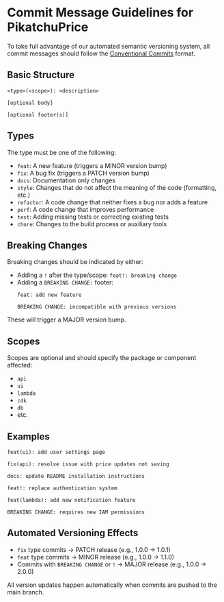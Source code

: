 # Commit Message Guidelines for PikatchuPrice

To take full advantage of our automated semantic versioning system, all commit messages should follow the [Conventional Commits](https://www.conventionalcommits.org/) format.

## Basic Structure

```
<type>(<scope>): <description>

[optional body]

[optional footer(s)]
```

## Types

The type must be one of the following:

- `feat`: A new feature (triggers a MINOR version bump)
- `fix`: A bug fix (triggers a PATCH version bump)
- `docs`: Documentation only changes
- `style`: Changes that do not affect the meaning of the code (formatting, etc.)
- `refactor`: A code change that neither fixes a bug nor adds a feature
- `perf`: A code change that improves performance
- `test`: Adding missing tests or correcting existing tests
- `chore`: Changes to the build process or auxiliary tools

## Breaking Changes

Breaking changes should be indicated by either:
- Adding a `!` after the type/scope: `feat!: breaking change`
- Adding a `BREAKING CHANGE:` footer: 
  ```
  feat: add new feature
  
  BREAKING CHANGE: incompatible with previous versions
  ```

These will trigger a MAJOR version bump.

## Scopes

Scopes are optional and should specify the package or component affected:
- `api`
- `ui`
- `lambda`
- `cdk`
- `db`
- etc.

## Examples

```
feat(ui): add user settings page
```

```
fix(api): resolve issue with price updates not saving
```

```
docs: update README installation instructions
```

```
feat!: replace authentication system
```

```
feat(lambda): add new notification feature

BREAKING CHANGE: requires new IAM permissions
```

## Automated Versioning Effects

- `fix` type commits → PATCH release (e.g., 1.0.0 → 1.0.1)
- `feat` type commits → MINOR release (e.g., 1.0.0 → 1.1.0)
- Commits with `BREAKING CHANGE` or `!` → MAJOR release (e.g., 1.0.0 → 2.0.0)

All version updates happen automatically when commits are pushed to the main branch. 
